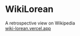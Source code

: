 # WikiLorean
A retrospective view on Wikipedia<br>
<a href="wiki-lorean.vercel.app">wiki-lorean.vercel.app</a>
